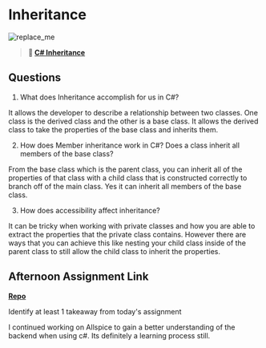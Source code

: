 # Inheritance

![replace_me](https://codeworks.blob.core.windows.net/public/assets/img/illustrations/placeholder.svg)

> **📖 [C# Inheritance](https://codeworksacademy.com/fs-student-guide/resources/wk10/04-Inheritance)**

## Questions

1. What does Inheritance accomplish for us in C#?

It allows the developer to describe a relationship between two classes. One class is the derived class and the other is a base class. It allows the derived class to take the properties of the base class and inherits them.

2. How does Member inheritance work in C#? Does a class inherit all members of the base class? 

From the base class which is the parent class, you can inherit all of the properties of that class with a child class that is constructed correctly to branch off of the main class. Yes it can inherit all members of the base class. 

3. How does accessibility affect inheritance?

It can be tricky when working with private classes and how you are able to extract the properties that the private class contains. However there are ways that you can achieve this like nesting your child class inside of the parent class to still allow the child class to inherit the properties. 

## Afternoon Assignment Link

**[Repo](https://github.com/JeffreyWatson/Allspice)**

Identify at least 1 takeaway from today's assignment

I continued working on Allspice to gain a better understanding of the backend when using c#. Its definitely a learning process still. 